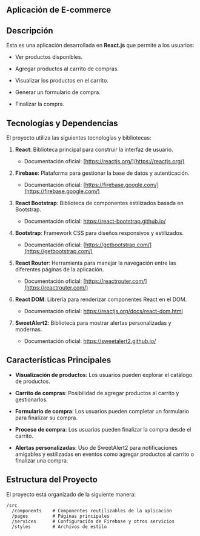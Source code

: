 ## Aplicación de E-commerce

## Descripción

Esta es una aplicación desarrollada en **React.js** que permite a los usuarios:

-   Ver productos disponibles.
    
-   Agregar productos al carrito de compras.
    
-   Visualizar los productos en el carrito.
    
-   Generar un formulario de compra.
    
-   Finalizar la compra.
    

## Tecnologías y Dependencias

El proyecto utiliza las siguientes tecnologías y bibliotecas:

1.  **React**: Biblioteca principal para construir la interfaz de usuario.
    
    -   Documentación oficial: [https://reactjs.org/](https://reactjs.org/)
        
2.  **Firebase**: Plataforma para gestionar la base de datos y autenticación.
    
    -   Documentación oficial: [https://firebase.google.com/](https://firebase.google.com/)
        
3.  **React Bootstrap**: Biblioteca de componentes estilizados basada en Bootstrap.
    
    -   Documentación oficial: https://react-bootstrap.github.io/
        
4.  **Bootstrap**: Framework CSS para diseños responsivos y estilizados.
    
    -   Documentación oficial: [https://getbootstrap.com/](https://getbootstrap.com/)
        
5.  **React Router**: Herramienta para manejar la navegación entre las diferentes páginas de la aplicación.
    
    -   Documentación oficial: [https://reactrouter.com/](https://reactrouter.com/)
        
6.  **React DOM**: Librería para renderizar componentes React en el DOM.
    
    -   Documentación oficial: https://reactjs.org/docs/react-dom.html
        
7.  **SweetAlert2**: Biblioteca para mostrar alertas personalizadas y modernas.
    
    -   Documentación oficial: https://sweetalert2.github.io/
        

## Características Principales

-   **Visualización de productos**: Los usuarios pueden explorar el catálogo de productos.
    
-   **Carrito de compras**: Posibilidad de agregar productos al carrito y gestionarlos.
    
-   **Formulario de compra**: Los usuarios pueden completar un formulario para finalizar su compra.
    
-   **Proceso de compra**: Los usuarios pueden finalizar la compra desde el carrito.
    
-   **Alertas personalizadas**: Uso de SweetAlert2 para notificaciones amigables y estilizadas en eventos como agregar productos al carrito o finalizar una compra.
    

## Estructura del Proyecto

El proyecto está organizado de la siguiente manera:

```
/src
  /components    # Componentes reutilizables de la aplicación
  /pages         # Páginas principales
  /services      # Configuración de Firebase y otros servicios
  /styles        # Archivos de estilo
```